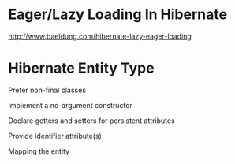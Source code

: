 # Eager/Lazy Loading In Hibernate
http://www.baeldung.com/hibernate-lazy-eager-loading

# Hibernate Entity Type

Prefer non-final classes

Implement a no-argument constructor

Declare getters and setters for persistent attributes

Provide identifier attribute(s)

Mapping the entity

